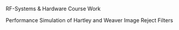 RF-Systems & Hardware Course Work


Performance Simulation of Hartley and Weaver Image Reject Filters

